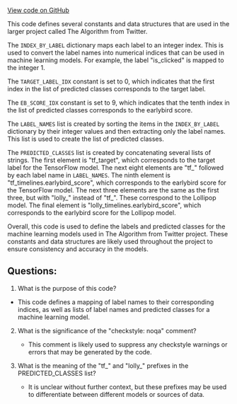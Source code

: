 [View code on GitHub](https://github.com/misbahsy/the-algorithm/src/python/twitter/deepbird/projects/timelines/scripts/models/earlybird/constants.py)

This code defines several constants and data structures that are used in the larger project called The Algorithm from Twitter. 

The `INDEX_BY_LABEL` dictionary maps each label to an integer index. This is used to convert the label names into numerical indices that can be used in machine learning models. For example, the label "is_clicked" is mapped to the integer 1. 

The `TARGET_LABEL_IDX` constant is set to 0, which indicates that the first index in the list of predicted classes corresponds to the target label. 

The `EB_SCORE_IDX` constant is set to 9, which indicates that the tenth index in the list of predicted classes corresponds to the earlybird score. 

The `LABEL_NAMES` list is created by sorting the items in the `INDEX_BY_LABEL` dictionary by their integer values and then extracting only the label names. This list is used to create the list of predicted classes. 

The `PREDICTED_CLASSES` list is created by concatenating several lists of strings. The first element is "tf_target", which corresponds to the target label for the TensorFlow model. The next eight elements are "tf_" followed by each label name in `LABEL_NAMES`. The ninth element is "tf_timelines.earlybird_score", which corresponds to the earlybird score for the TensorFlow model. The next three elements are the same as the first three, but with "lolly_" instead of "tf_". These correspond to the Lollipop model. The final element is "lolly_timelines.earlybird_score", which corresponds to the earlybird score for the Lollipop model. 

Overall, this code is used to define the labels and predicted classes for the machine learning models used in The Algorithm from Twitter project. These constants and data structures are likely used throughout the project to ensure consistency and accuracy in the models.
## Questions: 
 1. What is the purpose of this code?
   - This code defines a mapping of label names to their corresponding indices, as well as lists of label names and predicted classes for a machine learning model.

2. What is the significance of the "checkstyle: noqa" comment?
   - This comment is likely used to suppress any checkstyle warnings or errors that may be generated by the code.

3. What is the meaning of the "tf_" and "lolly_" prefixes in the PREDICTED_CLASSES list?
   - It is unclear without further context, but these prefixes may be used to differentiate between different models or sources of data.